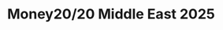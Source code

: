 ---
title: "Money20/20 Middle East 2025"
startDate: 2025-09-15
location:
  city: "Riyadh"
  country: "Saudi Arabia"
url: "https://www.money2020.com/"
image: "/images/01.png"
featured: true
eventType: ["Fintech"]
region: "Other"
---